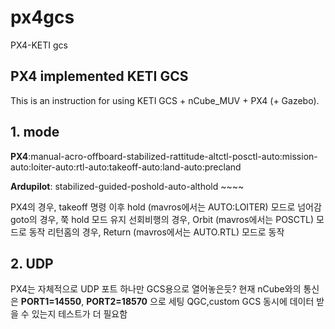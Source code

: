 # px4gcs
PX4-KETI gcs

## PX4 implemented KETI GCS
This is an instruction for using KETI GCS + nCube_MUV + PX4 (+ Gazebo).

## 1. mode
**PX4**:manual-acro-offboard-stabilized-rattitude-altctl-posctl-auto:mission-auto:loiter-auto:rtl-auto:takeoff-auto:land-auto:precland

**Ardupilot**: stabilized-guided-poshold-auto-althold ~~~~

PX4의 경우, takeoff 명령 이후 hold (mavros에서는 AUTO:LOITER) 모드로 넘어감
goto의 경우, 쭉 hold 모드 유지
선회비행의 경우, Orbit (mavros에서는 POSCTL) 모드로 동작
리턴홈의 경우, Return (mavros에서는 AUTO.RTL) 모드로 동작


## 2. UDP
PX4는 자체적으로 UDP 포트 하나만 GCS용으로 열어놓은듯?
현재 nCube와의 통신은 **PORT1=14550**, **PORT2=18570** 으로 세팅
QGC,custom GCS 동시에 데이터 받을 수 있는지 테스트가 더 필요함


